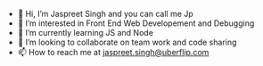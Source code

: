 - 👋 Hi, I’m Jaspreet Singh and you can call me Jp
- 👀 I’m interested in Front End Web Developement and Debugging
- 🌱 I’m currently learning JS and  Node
- 💞️ I’m looking to collaborate on team work and code sharing
- 📫 How to reach me at jaspreet.singh@uberflip.com

<!---
jpsinghuf/jpsinghuf is a ✨ special ✨ repository because its `README.md` (this file) appears on your GitHub profile.
You can click the Preview link to take a look at your changes.
--->
